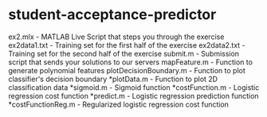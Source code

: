 # student-acceptance-predictor
ex2.mlx - MATLAB Live Script that steps you through the exercise
ex2data1.txt - Training set for the first half of the exercise
ex2data2.txt - Training set for the second half of the exercise
submit.m - Submission script that sends your solutions to our servers
mapFeature.m - Function to generate polynomial features
plotDecisionBoundary.m - Function to plot classifier's decision boundary
*plotData.m - Function to plot 2D classification data
*sigmoid.m - Sigmoid function
*costFunction.m - Logistic regression cost function
*predict.m - Logistic regression prediction function
*costFunctionReg.m - Regularized logistic regression cost function
